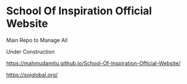 # School Of Inspiration Official Website

Main Repo to Manage All

Under Construction
 
https://mahmudamitu.github.io/School-Of-Inspiration-Official-Website/

https://soiglobal.org/
